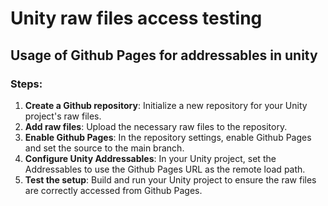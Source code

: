 # Unity raw files access testing

## Usage of Github Pages for addressables in unity

### Steps:

1. **Create a Github repository**: Initialize a new repository for your Unity project's raw files.
2. **Add raw files**: Upload the necessary raw files to the repository.
3. **Enable Github Pages**: In the repository settings, enable Github Pages and set the source to the main branch.
4. **Configure Unity Addressables**: In your Unity project, set the Addressables to use the Github Pages URL as the remote load path.
5. **Test the setup**: Build and run your Unity project to ensure the raw files are correctly accessed from Github Pages.
